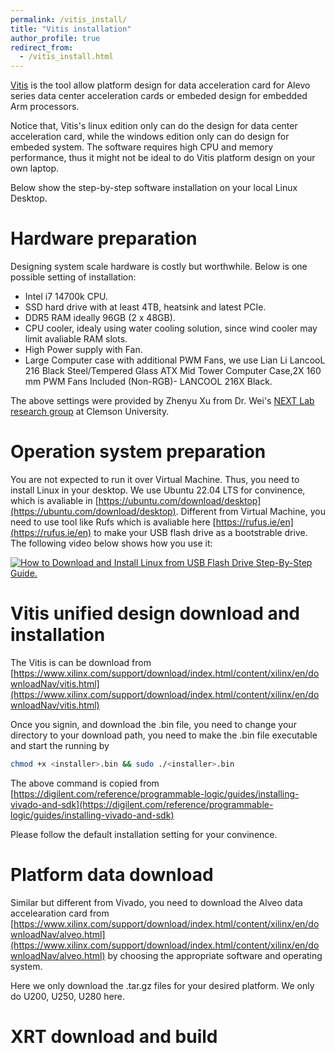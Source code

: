 ```yaml
---
permalink: /vitis_install/
title: "Vitis installation"
author_profile: true
redirect_from:  
  - /vitis_install.html
---
```

[Vitis](https://www.xilinx.com/products/design-tools/vitis.html) is the tool allow platform design for data acceleration card for Alevo series data center acceleration cards or embeded design for embedded Arm processors. 

Notice that, Vitis's linux edition only can do the design for data center acceleration card, while the windows edition only can do design for embeded system. The software requires high CPU and memory performance, thus it might not be ideal to do Vitis platform design on your own laptop.

Below show the step-by-step software installation on your local Linux Desktop. 

# Hardware preparation
Designing system scale hardware is costly but worthwhile. Below is one possible setting of installation:
* Intel i7 14700k CPU.
* SSD hard drive with at least 4TB, heatsink and latest PCIe. 
* DDR5 RAM ideally 96GB (2 x 48GB).
* CPU cooler, idealy using water cooling solution, since wind cooler may limit avaliable RAM slots. 
* High Power supply with Fan.
* Large Computer case with additional PWM Fans, we use Lian Li LancooL 216 Black Steel/Tempered Glass ATX Mid Tower Computer Case,2X 160 mm PWM Fans Included (Non-RGB)- LANCOOL 216X Black. 

The above settings were provided by Zhenyu Xu from Dr. Wei's [NEXT Lab research group](https://sites.google.com/g.clemson.edu/nextlabdoc/home) at Clemson University. 

# Operation system preparation
You are not expected to run it over Virtual Machine. Thus, you need to install Linux in your desktop. We use Ubuntu 22.04 LTS for convinence, which is avaliable in [https://ubuntu.com/download/desktop](https://ubuntu.com/download/desktop). Different from Virtual Machine, you need to use tool like Rufs which is avaliable here [https://rufus.ie/en](https://rufus.ie/en) to make your USB flash drive as a bootstrable drive. The following video below shows how you use it:

[![How to Download and Install Linux from USB Flash Drive Step-By-Step Guide.](https://img.youtube.com/vi/pwWfJwlZLWg/0.jpg)](https://youtu.be/pwWfJwlZLWg "How to Download and Install Linux from USB Flash Drive Step-By-Step Guide.")


# Vitis unified design download and installation
The Vitis is can be download from [https://www.xilinx.com/support/download/index.html/content/xilinx/en/downloadNav/vitis.html](https://www.xilinx.com/support/download/index.html/content/xilinx/en/downloadNav/vitis.html)

Once you signin, and download the .bin file, you need to change your directory to your download path, you need to make the .bin file executable and start the running by 

```bash
chmod +x <installer>.bin && sudo ./<installer>.bin
```
The above command is copied from [https://digilent.com/reference/programmable-logic/guides/installing-vivado-and-sdk](https://digilent.com/reference/programmable-logic/guides/installing-vivado-and-sdk)

Please follow the default installation setting for your convinence.

# Platform data download
Similar but different from Vivado, you need to download the Alveo data accelearation card from [https://www.xilinx.com/support/download/index.html/content/xilinx/en/downloadNav/alveo.html](https://www.xilinx.com/support/download/index.html/content/xilinx/en/downloadNav/alveo.html) by choosing the appropriate software and operating system.

Here we only download the .tar.gz files for your desired platform. We only do U200, U250, U280 here.

# XRT download and build


